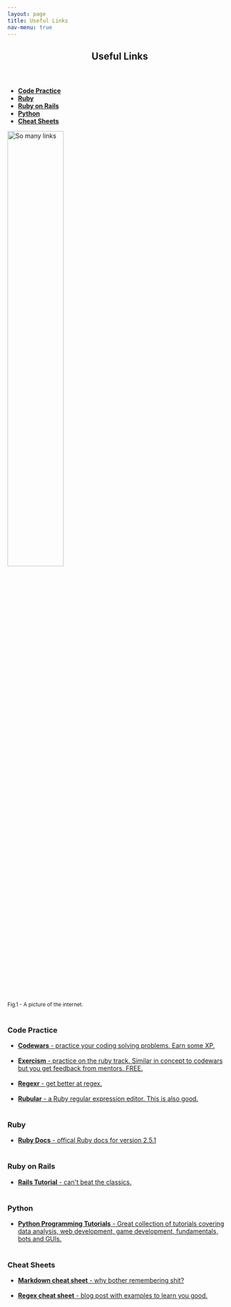 ```yaml
---
layout: page
title: Useful Links
nav-menu: true
---
```


<!-- Main -->
<div id="main" class="alt">

  <!-- One -->
  <section id="one">
    <div class="inner">
      <header class="major">
        <h1>Useful Links</h1>
      </header>
  
  <ul>
    <li><a href="#code-practice" ><strong>Code Practice</strong></a></li>
    <li><a href="#ruby"><strong>Ruby</strong></a></li>
    <li><a href="#rails"><strong>Ruby on Rails</strong></a></li>
    <li><a href="#python"><strong>Python</strong></a></li>
    <li><a href="#cheatsheets"><strong>Cheat Sheets</strong></a></li>
  </ul>

  <img src="http://righthanddesign.com.au/blog/wp-content/uploads/2014/10/internet-links.jpg" title="So many links" style="width:50%;height:auto" class="center">
  <figcaption><small>Fig.1 - A picture of the internet.</small></figcaption><br />

  <a name="code-practice"></a>
  <h3>Code Practice</h3>
  <ul>
    <li><a href="https://www.codewars.com/"><strong>Codewars</strong> - practice your coding solving problems. Earn some XP.</a></li><br />
    <li><a href="https://exercism.io/"><strong>Exercism</strong> - practice on the ruby track. Similar in concept to codewars but you get feedback from mentors. FREE.</a></li><br />
    <li><a href="https://regexr.com/"><strong>Regexr</strong> - get better at regex.</a></li><br />
    <li><a href="http://rubular.com/"><strong>Rubular</strong> - a Ruby regular expression editor. This is also good.</a></li><br />
  </ul>


  <a name="ruby"></a>
  <h3>Ruby</h3>
  <ul>
    <li><a href="https://ruby-doc.org/core-2.5.1/"><strong>Ruby Docs</strong> - offical Ruby docs for version 2.5.1</a></li><br />
  </ul>


  <a name="rails"></a>
  <h3>Ruby on Rails</h3>
  <ul>
    <li><a href="https://www.railstutorial.org/book"><strong>Rails Tutorial</strong> - can't beat the classics.</a></li><br />
  </ul>


  <a name="python"></a>
  <h3>Python</h3>
  <ul>
    <li><a href="https://pythonprogramming.net/"><strong>Python Programming Tutorials</strong> - Great collection of tutorials covering data analysis, web development, game development, fundamentals, bots and GUIs.</a></li><br />
  </ul>


  <a name="cheatsheets"></a>
  <h3>Cheat Sheets</h3>
  <ul>
    <li><a href="https://guides.github.com/pdfs/markdown-cheatsheet-online.pdf"><strong>Markdown cheat sheet</strong> - why bother remembering shit?</a></li><br />
    <li><a href="https://medium.com/factory-mind/regex-tutorial-a-simple-cheatsheet-by-examples-649dc1c3f285"><strong>Regex cheat sheet</strong> - blog post with examples to learn you good.</a></li><br />
  </ul>



</div>

